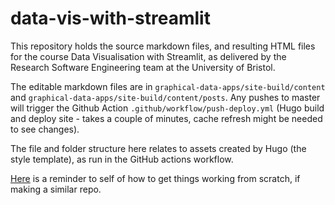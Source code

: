 # data-vis-with-streamlit

This repository holds the source markdown files, and resulting HTML files for the course Data Visualisation with Streamlit, as delivered by the Research Software Engineering team at the University of Bristol.

The editable markdown files are in `graphical-data-apps/site-build/content` and `graphical-data-apps/site-build/content/posts`. Any pushes to master will trigger the Github Action `.github/workflow/push-deploy.yml` (Hugo build and deploy site - takes a couple of minutes, cache refresh might be needed to see changes).

The file and folder structure here relates to assets created by Hugo (the style template), as run in the GitHub actions workflow.

[Here](https://gist.github.com/alleetanner/a0397fb4dd1a0615dc0d0035fb36515a) is a reminder to self of how to get things working from scratch, if making a similar repo.
